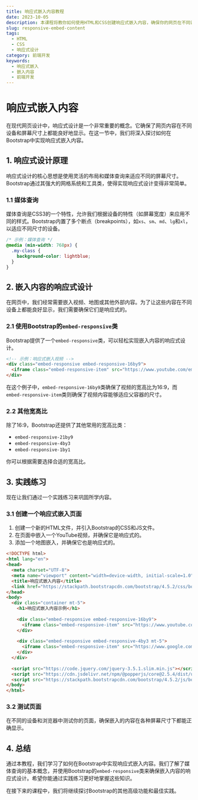 ```yaml
---
title: 响应式嵌入内容教程
date: 2023-10-05
description: 本课程将教你如何使用HTML和CSS创建响应式嵌入内容，确保你的网页在不同设备上都能完美显示。
slug: responsive-embed-content
tags:
  - HTML
  - CSS
  - 响应式设计
category: 前端开发
keywords:
  - 响应式嵌入
  - 嵌入内容
  - 前端开发
---
```


# 响应式嵌入内容

在现代网页设计中，响应式设计是一个非常重要的概念。它确保了网页内容在不同设备和屏幕尺寸上都能良好地显示。在这一节中，我们将深入探讨如何在Bootstrap中实现响应式嵌入内容。

## 1. 响应式设计原理

响应式设计的核心思想是使用灵活的布局和媒体查询来适应不同的屏幕尺寸。Bootstrap通过其强大的网格系统和工具类，使得实现响应式设计变得非常简单。

### 1.1 媒体查询

媒体查询是CSS3的一个特性，允许我们根据设备的特性（如屏幕宽度）来应用不同的样式。Bootstrap内置了多个断点（breakpoints），如`xs`、`sm`、`md`、`lg`和`xl`，以适应不同尺寸的设备。

```css
/* 示例：媒体查询 */
@media (min-width: 768px) {
  .my-class {
    background-color: lightblue;
  }
}
```

## 2. 嵌入内容的响应式设计

在网页中，我们经常需要嵌入视频、地图或其他外部内容。为了让这些内容在不同设备上都能良好显示，我们需要确保它们是响应式的。

### 2.1 使用Bootstrap的`embed-responsive`类

Bootstrap提供了一个`embed-responsive`类，可以轻松实现嵌入内容的响应式设计。

```html
<!-- 示例：响应式嵌入视频 -->
<div class="embed-responsive embed-responsive-16by9">
  <iframe class="embed-responsive-item" src="https://www.youtube.com/embed/dQw4w9WgXcQ"></iframe>
</div>
```

在这个例子中，`embed-responsive-16by9`类确保了视频的宽高比为16:9，而`embed-responsive-item`类则确保了视频内容能够适应父容器的尺寸。

### 2.2 其他宽高比

除了16:9，Bootstrap还提供了其他常用的宽高比类：

- `embed-responsive-21by9`
- `embed-responsive-4by3`
- `embed-responsive-1by1`

你可以根据需要选择合适的宽高比。

## 3. 实践练习

现在让我们通过一个实践练习来巩固所学内容。

### 3.1 创建一个响应式嵌入页面

1. 创建一个新的HTML文件，并引入Bootstrap的CSS和JS文件。
2. 在页面中嵌入一个YouTube视频，并确保它是响应式的。
3. 添加一个地图嵌入，并确保它也是响应式的。

```html
<!DOCTYPE html>
<html lang="en">
<head>
  <meta charset="UTF-8">
  <meta name="viewport" content="width=device-width, initial-scale=1.0">
  <title>响应式嵌入内容</title>
  <link href="https://stackpath.bootstrapcdn.com/bootstrap/4.5.2/css/bootstrap.min.css" rel="stylesheet">
</head>
<body>
  <div class="container mt-5">
    <h1>响应式嵌入内容示例</h1>
    
    <div class="embed-responsive embed-responsive-16by9">
      <iframe class="embed-responsive-item" src="https://www.youtube.com/embed/dQw4w9WgXcQ"></iframe>
    </div>
    
    <div class="embed-responsive embed-responsive-4by3 mt-5">
      <iframe class="embed-responsive-item" src="https://www.google.com/maps/embed?pb=!1m18!1m12!1m3!1d3153.5555555555557!2d-122.4194155!3d37.7749295!2m3!1f0!2f0!3f0!3m2!1i1024!2i768!4f13.1!3m3!1m2!1s0x80859a6d00690021%3A0x4a501367f076adff!2sGolden%20Gate%20Bridge!5e0!3m2!1sen!2sus!4v1600000000000!5m2!1sen!2sus"></iframe>
    </div>
  </div>
  
  <script src="https://code.jquery.com/jquery-3.5.1.slim.min.js"></script>
  <script src="https://cdn.jsdelivr.net/npm/@popperjs/core@2.5.4/dist/umd/popper.min.js"></script>
  <script src="https://stackpath.bootstrapcdn.com/bootstrap/4.5.2/js/bootstrap.min.js"></script>
</body>
</html>
```

### 3.2 测试页面

在不同的设备和浏览器中测试你的页面，确保嵌入的内容在各种屏幕尺寸下都能正确显示。

## 4. 总结

通过本教程，我们学习了如何在Bootstrap中实现响应式嵌入内容。我们了解了媒体查询的基本概念，并使用Bootstrap的`embed-responsive`类来确保嵌入内容的响应式设计。希望你能通过实践练习更好地掌握这些知识。

在接下来的课程中，我们将继续探讨Bootstrap的其他高级功能和最佳实践。